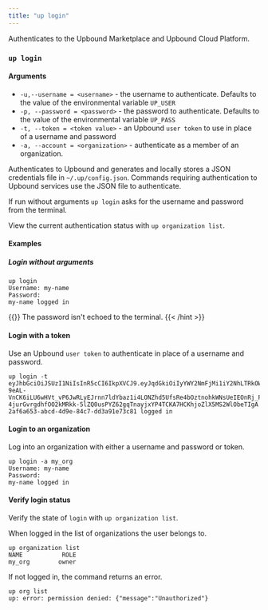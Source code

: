 ```yaml
---
title: "up login"
---
```


Authenticates to the Upbound Marketplace and Upbound Cloud Platform.

### `up login`

<!-- omit in toc -->
#### Arguments
* `-u,--username = <username>` - the username to authenticate. Defaults to the value of the environmental variable `UP_USER`
* `-p, --password = <password>` - the password to authenticate. Defaults to the value of the environmental variable `UP_PASS`
* `-t, --token = <token value>` - an Upbound `user token` to use in place of a username and password
* `-a, --account = <organization>` - authenticate as a member of an organization.

Authenticates to Upbound and generates and locally stores a JSON credentials file in `~/.up/config.json`. 
Commands requiring authentication to Upbound services use the JSON file to authenticate.

If run without arguments `up login` asks for the username and password from the terminal.

View the current authentication status with `up organization list`.


#### Examples

##### Login without arguments
```shell
up login
Username: my-name
Password:
my-name logged in
```
{{<hint type="tip" >}}
The password isn't echoed to the terminal.
{{< /hint >}}

#### Login with a token
Use an Upbound `user token` to authenticate in place of a username and password. 

```shell
up login -t eyJhbGciOiJSUzI1NiIsInR5cCI6IkpXVCJ9.eyJqdGkiOiIyYWY2NmFjMi1iY2NhLTRkOWUtODRjNy1kZDJhOTFlNzNjODEiLCJzdWIiOiJ1c2VyfDE0NjMifQ.EEk1Ukei$fkhKKx2yQKeq0pIs3dnjkbOvvjD22_osdKXntGE39G8CsrORO0XT7w300Apw1HW8f21GyGAeO0ilxW6B8efKAqILd0V4-9eAL-VnCK6iLU6wHVt_vP6JwRLyEJrnn7ldYbaz1i4LONZhd5UfsRe4bOztnohkWNsUeIEOnRj_PBntGA5o1VQEyv4kwOS5vp5aVNF9zYWyW7RFKjpmgPdDqLQ_SSKrqmUQPXW4X886lfNWsgtdcTthoo3NEiKPDfrpSh1ZW-4jurGvrgdhfOO2kMRkk-5lZQ0usPYZ62gqTnayjxYP4TCKA7HCKhjoZlX5MS2WlObeTIgA
2af6a653-abcd-4d9e-84c7-dd3a91e73c81 logged in
```

#### Login to an organization
Log into an organization with either a username and password or token. 

```shell
up login -a my_org
Username: my-name
Password:
my-name logged in
```

#### Verify login status
Verify the state of `login` with `up organization list`.

When logged in the list of organizations the user belongs to.

```shell
up organization list
NAME           ROLE
my_org        owner
```

If not logged in, the command returns an error.
```shell
up org list
up: error: permission denied: {"message":"Unauthorized"}
```